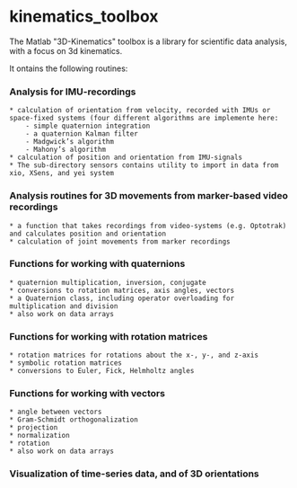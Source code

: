 # kinematics_toolbox
The Matlab "3D-Kinematics" toolbox is a library for scientific data analysis, with a focus on 3d kinematics.

It ontains the following routines:

### Analysis for IMU-recordings

    * calculation of orientation from velocity, recorded with IMUs or space-fixed systems (four different algorithms are implemente here:
        - simple quaternion integration
        - a quaternion Kalman filter
        - Madgwick’s algorithm
        - Mahony’s algorithm
    * calculation of position and orientation from IMU-signals
    * The sub-directory sensors contains utility to import in data from xio, XSens, and yei system

### Analysis routines for 3D movements from marker-based video recordings
    * a function that takes recordings from video-systems (e.g. Optotrak) and calculates position and orientation
    * calculation of joint movements from marker recordings

### Functions for working with quaternions

    * quaternion multiplication, inversion, conjugate
    * conversions to rotation matrices, axis angles, vectors
    * a Quaternion class, including operator overloading for multiplication and division
    * also work on data arrays

### Functions for working with rotation matrices

    * rotation matrices for rotations about the x-, y-, and z-axis
    * symbolic rotation matrices
    * conversions to Euler, Fick, Helmholtz angles

### Functions for working with vectors

    * angle between vectors
    * Gram-Schmidt orthogonalization
    * projection
    * normalization
    * rotation
    * also work on data arrays

### Visualization of time-series data, and of 3D orientations
